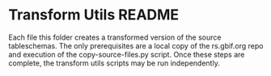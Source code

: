 # Transform Utils README

Each file this folder creates a transformed version of the source tableschemas. The only prerequisites are a local copy of the rs.gbif.org repo and
execution of the copy-source-files.py script. Once these steps are complete, the transform utils scripts may be run independently.

